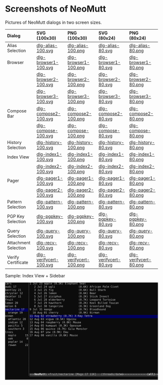 # Screenshots of NeoMutt

Pictures of NeoMutt dialogs in two screen sizes.

| Dialog               | SVG (100x30)                                     | PNG (100x30)                                     | SVG (80x24)                                    | PNG (80x24)                                    |
| :------------------- | :----------------------------------------------- | :----------------------------------------------- | :--------------------------------------------- | :--------------------------------------------- |
| Alias Selection      | [dlg-alias-100.svg](dlg-alias-100.svg)           | [dlg-alias-100.png](dlg-alias-100.png)           | [dlg-alias-80.svg](dlg-alias-80.svg)           | [dlg-alias-80.png](dlg-alias-80.png)           |
| Browser              | [dlg-browser1-100.svg](dlg-browser1-100.svg)     | [dlg-browser1-100.png](dlg-browser1-100.png)     | [dlg-browser1-80.svg](dlg-browser1-80.svg)     | [dlg-browser1-80.png](dlg-browser1-80.png)     |
|                      | [dlg-browser2-100.svg](dlg-browser2-100.svg)     | [dlg-browser2-100.png](dlg-browser2-100.png)     | [dlg-browser2-80.svg](dlg-browser2-80.svg)     | [dlg-browser2-80.png](dlg-browser2-80.png)     |
|                      | [dlg-browser3-100.svg](dlg-browser3-100.svg)     | [dlg-browser3-100.png](dlg-browser3-100.png)     | [dlg-browser3-80.svg](dlg-browser3-80.svg)     | [dlg-browser3-80.png](dlg-browser3-80.png)     |
| Compose Bar          | [dlg-compose2-100.svg](dlg-compose2-100.svg)     | [dlg-compose2-100.png](dlg-compose2-100.png)     | [dlg-compose2-80.svg](dlg-compose2-80.svg)     | [dlg-compose2-80.png](dlg-compose2-80.png)     |
|                      | [dlg-compose-100.svg](dlg-compose-100.svg)       | [dlg-compose-100.png](dlg-compose-100.png)       | [dlg-compose-80.svg](dlg-compose-80.svg)       | [dlg-compose-80.png](dlg-compose-80.png)       |
| History Selection    | [dlg-history-100.svg](dlg-history-100.svg)       | [dlg-history-100.png](dlg-history-100.png)       | [dlg-history-80.svg](dlg-history-80.svg)       | [dlg-history-80.png](dlg-history-80.png)       |
| Index View           | [dlg-index1-100.svg](dlg-index1-100.svg)         | [dlg-index1-100.png](dlg-index1-100.png)         | [dlg-index1-80.svg](dlg-index1-80.svg)         | [dlg-index1-80.png](dlg-index1-80.png)         |
|                      | [dlg-index2-100.svg](dlg-index2-100.svg)         | [dlg-index2-100.png](dlg-index2-100.png)         | [dlg-index2-80.svg](dlg-index2-80.svg)         | [dlg-index2-80.png](dlg-index2-80.png)         |
| Pager                | [dlg-pager1-100.svg](dlg-pager1-100.svg)         | [dlg-pager1-100.png](dlg-pager1-100.png)         | [dlg-pager1-80.svg](dlg-pager1-80.svg)         | [dlg-pager1-80.png](dlg-pager1-80.png)         |
|                      | [dlg-pager2-100.svg](dlg-pager2-100.svg)         | [dlg-pager2-100.png](dlg-pager2-100.png)         | [dlg-pager2-80.svg](dlg-pager2-80.svg)         | [dlg-pager2-80.png](dlg-pager2-80.png)         |
| Pattern Selection    | [dlg-pattern-100.svg](dlg-pattern-100.svg)       | [dlg-pattern-100.png](dlg-pattern-100.png)       | [dlg-pattern-80.svg](dlg-pattern-80.svg)       | [dlg-pattern-80.png](dlg-pattern-80.png)       |
| PGP Key Selection    | [dlg-pgpkey-100.svg](dlg-pgpkey-100.svg)         | [dlg-pgpkey-100.png](dlg-pgpkey-100.png)         | [dlg-pgpkey-80.svg](dlg-pgpkey-80.svg)         | [dlg-pgpkey-80.png](dlg-pgpkey-80.png)         |
| Query Selection      | [dlg-query-100.svg](dlg-query-100.svg)           | [dlg-query-100.png](dlg-query-100.png)           | [dlg-query-80.svg](dlg-query-80.svg)           | [dlg-query-80.png](dlg-query-80.png)           |
| Attachment Selection | [dlg-recv-100.svg](dlg-recv-100.svg)             | [dlg-recv-100.png](dlg-recv-100.png)             | [dlg-recv-80.svg](dlg-recv-80.svg)             | [dlg-recv-80.png](dlg-recv-80.png)             |
| Verify Certificate   | [dlg-verifycert-100.svg](dlg-verifycert-100.svg) | [dlg-verifycert-100.png](dlg-verifycert-100.png) | [dlg-verifycert-80.svg](dlg-verifycert-80.svg) | [dlg-verifycert-80.png](dlg-verifycert-80.png) |

Sample: Index View + Sidebar

![dlg-index2-100.svg](dlg-index2-100.svg)
